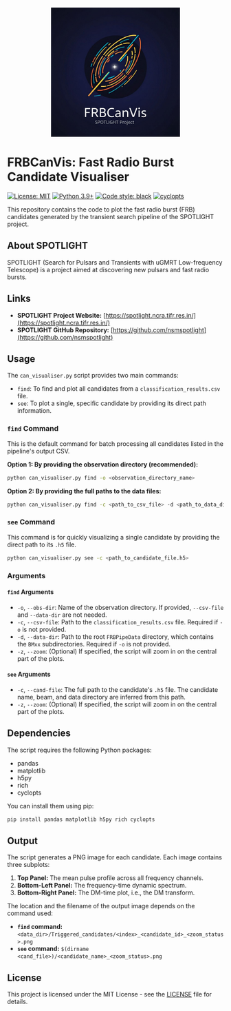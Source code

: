 <p align="center">
  <img src="FRBCanVis_Logo.png" alt="FRBCanVis Logo" width="300"/>
</p>

# FRBCanVis: Fast Radio Burst Candidate Visualiser

[![License: MIT](https://img.shields.io/badge/License-MIT-yellow.svg)](https://opensource.org/licenses/MIT)
[![Python 3.9+](https://img.shields.io/badge/python-3.9+-blue.svg)](https://www.python.org/downloads/release/python-390/)
[![Code style: black](https://img.shields.io/badge/code%20style-black-000000.svg)](https://github.com/psf/black)
[![cyclopts](https://img.shields.io/badge/built%20with-cyclopts-blue.svg)](https://github.com/BrianPugh/cyclopts)

This repository contains the code to plot the fast radio burst (FRB) candidates generated by the transient search pipeline of the SPOTLIGHT project.

## About SPOTLIGHT

SPOTLIGHT (Search for Pulsars and Transients with uGMRT Low-frequency Telescope) is a project aimed at discovering new pulsars and fast radio bursts.

## Links

- **SPOTLIGHT Project Website:** [https://spotlight.ncra.tifr.res.in/](https://spotlight.ncra.tifr.res.in/)
- **SPOTLIGHT GitHub Repository:** [https://github.com/nsmspotlight](https://github.com/nsmspotlight)

## Usage

The `can_visualiser.py` script provides two main commands:

- `find`: To find and plot all candidates from a `classification_results.csv` file.
- `see`: To plot a single, specific candidate by providing its direct path information.

### `find` Command

This is the default command for batch processing all candidates listed in the pipeline's output CSV.

**Option 1: By providing the observation directory (recommended):**

```bash
python can_visualiser.py find -o <observation_directory_name>
```

**Option 2: By providing the full paths to the data files:**

```bash
python can_visualiser.py find -c <path_to_csv_file> -d <path_to_data_dir>
```

### `see` Command

This command is for quickly visualizing a single candidate by providing the direct path to its `.h5` file.

```bash
python can_visualiser.py see -c <path_to_candidate_file.h5>
```

### Arguments

#### `find` Arguments

- `-o`, `--obs-dir`: Name of the observation directory. If provided, `--csv-file` and `--data-dir` are not needed.
- `-c`, `--csv-file`: Path to the `classification_results.csv` file. Required if `-o` is not provided.
- `-d`, `--data-dir`: Path to the root `FRBPipeData` directory, which contains the `BMxx` subdirectories. Required if `-o` is not provided.
- `-z`, `--zoom`: (Optional) If specified, the script will zoom in on the central part of the plots.

#### `see` Arguments

- `-c`, `--cand-file`: The full path to the candidate's `.h5` file. The candidate name, beam, and data directory are inferred from this path.
- `-z`, `--zoom`: (Optional) If specified, the script will zoom in on the central part of the plots.

## Dependencies

The script requires the following Python packages:

- pandas
- matplotlib
- h5py
- rich
- cyclopts

You can install them using pip:

```bash
pip install pandas matplotlib h5py rich cyclopts
```

## Output

The script generates a PNG image for each candidate. Each image contains three subplots:

1. **Top Panel:** The mean pulse profile across all frequency channels.
2. **Bottom-Left Panel:** The frequency-time dynamic spectrum.
3. **Bottom-Right Panel:** The DM-time plot, i.e., the DM transform.

The location and the filename of the output image depends on the command used:

- **`find` command:** `<data_dir>/Triggered_candidates/<index>_<candidate_id>_<zoom_status>.png`
- **`see` command:** `$(dirname <cand_file>)/<candidate_name>_<zoom_status>.png`

## License

This project is licensed under the MIT License - see the [LICENSE](LICENSE) file for details.

